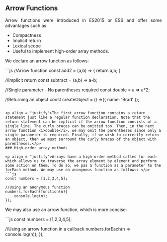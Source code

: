 ## Arrow Functions

<p align = "justify">Arrow functions were introduced in ES2015 or ES6 and offer some advantages such as: </p>
<ul>
	<li>Compactness</li>
	<li> Implicit return</li>
	<li> Lexical scope </li>
	<li> Useful to implement high-order array methods. </li>
</ul>
<p align = "justify">We declare an arrow function as follows: </p>
```js
//Arrow function
const add2 = (a,b) => {
	return a,b;
}

//Implicit return
const subtract = (a,b) => a-b; 

//Single parameter - No parentheses required
const double = a => a*2; 

//Returning an object
const createObject = () =>({
	name: 'Brad'
});
```

<p align = "justify">The first arrow function contains a return statement just like a regular function declaration. Note that the return statement can be implicit if the arrow function consists of a single line. The curly braces can be omitted too. Then, in the next arrow function <i>double</i>, we may omit the parentheses since only a single parameter is required. Finally, if we wish to correctly return an object, then we must surround the curly braces of the object with parentheses.</p>
### High-order array methods

<p align = "justify">Arrays have a high-order method called for each which allows us to traverse the array element by element and perform some action on them. To do so, we pas a function as a parameter to the forEach method. We may use an anonymous function as follows: </p>
```js
const numbers = [1,2,3,4,5];

//Using an anonymous function
numbers.forEach(function(n){
	console.log(n);
});
```

<p align = "justify">We may also use an arrow function, which is more concise:  </p>
```js
const numbers = [1,2,3,4,5];

//Using an arrow function in a callback
numbers.forEach(n => console.log(n));
});
```